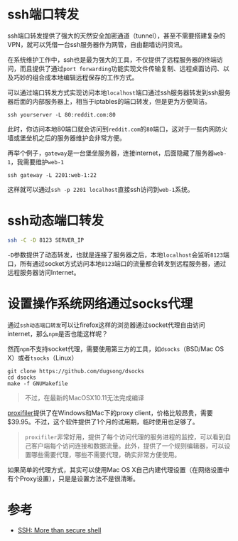 # ssh端口转发

ssh端口转发提供了强大的天然安全加密通道（tunnel），甚至不需要搭建复杂的VPN，就可以凭借一台ssh服务器作为网管，自由翻墙访问资讯。

在系统维护工作中，ssh也是最为强大的工具，不仅提供了远程服务器的终端访问，而且提供了通过`port forwarding`功能实现文件传输复制、远程桌面访问、以及巧妙的组合成本地编辑远程保存的工作方式。

可以通过端口转发方式实现访问本地`localhost`端口通过ssh服务器转发到ssh服务器后面的内部服务器上，相当于iptables的端口转发，但是更为方便简洁。

	ssh yourserver -L 80:reddit.com:80

此时，你访问本地80端口就会访问到`reddit.com`的`80`端口，这对于一些内网防火墙或堡垒机之后的服务器维护会非常方便。

再举个例子，`gateway`是一台堡垒服务器，连接internet，后面隐藏了服务器`web-1`，我需要维护`web-1`

    ssh gateway -L 2201:web-1:22

这样就可以通过`ssh -p 2201 localhost`直接ssh访问到`web-1`系统。

# ssh动态端口转发

```bash
ssh -C -D 8123 SERVER_IP
```

`-D`参数提供了动态转发，也就是连接了服务器之后，本地`localhost`会监听`8123`端口，所有通过socket方式访问本地`8123`端口的流量都会转发到远程服务器，通过远程服务器访问Internet。

# 设置操作系统网络通过socks代理

通过`ssh动态端口转发`可以让firefox这样的浏览器通过socket代理自由访问internet，那么`npm`是否也能这样呢？

然而`npm`不支持socket代理，需要使用第三方的工具，如`dsocks`（BSD/Mac OS X）或者`tsocks`（Linux）

	git clone https://github.com/dugsong/dsocks
	cd dsocks
	make -f GNUMakefile

> 不过，在最新的MacOSX10.11无法完成编译

[proxifiler](https://www.proxifier.com/)提供了在Windows和Mac下的proxy client，价格比较昂贵，需要$39.95。不过，这个软件提供了1个月的试用期，临时使用也足够了。

> `proxifiler`非常好用，提供了每个访问代理的服务进程的监控，可以看到自己客户端每个访问连接和数据流量。此外，提供了一个规则编辑器，可以设置哪些需要代理，哪些不需要代理，确实非常方便使用。

如果简单的代理方式，其实可以使用Mac OS X自己内建代理设置（在网络设置中有个Proxy设置），只是是设置方法不是很清晰。

# 参考

* [SSH: More than secure shell](http://matt.might.net/articles/ssh-hacks/)